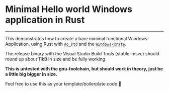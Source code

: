 # Minimal Hello world Windows application in Rust
---
This demonstrates how to create a bare minimal functional Windows Application, using Rust with [`no_std`](https://docs.rust-embedded.org/book/intro/no-std.html) and the [`Windows-crate`](https://github.com/microsoft/windows-rs).

The release binary with the Visual Studio Build Tools (stable-msvc) should round up about 11kB in size and be fully working.

**This is untested with the gnu-toolchain, but should work in theory, just be a little big bigger in size.**

Feel free to use this as your template/boilerplate code 🙂
